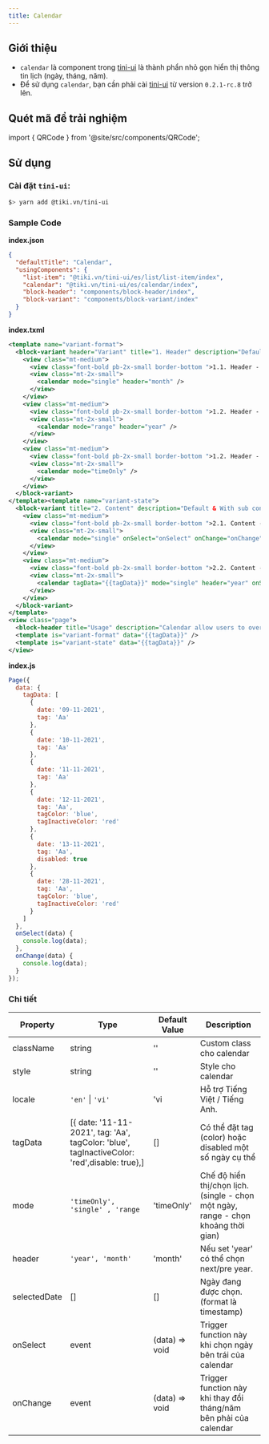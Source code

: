 ```yaml
---
title: Calendar
---
```


## Giới thiệu

- `calendar` là component trong [tini-ui](https://www.npmjs.com/package/@tiki.vn/tini-ui) là thành phẩn nhỏ gọn hiển thị thông tin lịch (ngày, tháng, năm).
- Để sử dụng `calendar`, bạn cần phải cài [tini-ui](https://www.npmjs.com/package/@tiki.vn/tini-ui) từ version `0.2.1-rc.8` trở lên.

## Quét mã để trải nghiệm

import { QRCode } from '@site/src/components/QRCode';

<QRCode page="pages/component/advance/form/calendar/index" />

## Sử dụng

### Cài đặt `tini-ui`:

```bash
$> yarn add @tiki.vn/tini-ui
```

### Sample Code

**index.json**

```json
{
  "defaultTitle": "Calendar",
  "usingComponents": {
    "list-item": "@tiki.vn/tini-ui/es/list/list-item/index",
    "calendar": "@tiki.vn/tini-ui/es/calendar/index",
    "block-header": "components/block-header/index",
    "block-variant": "components/block-variant/index"
  }
}
```

**index.txml**

```xml
<template name="variant-format">
  <block-variant header="Variant" title="1. Header" description="Default, Title with fast navigation & Time only">
    <view class="mt-medium">
      <view class="font-bold pb-2x-small border-bottom ">1.1. Header - Default</view>
      <view class="mt-2x-small">
        <calendar mode="single" header="month" />
      </view>
    </view>
    <view class="mt-medium">
      <view class="font-bold pb-2x-small border-bottom ">1.2. Header - Fast forward & back forward</view>
      <view class="mt-2x-small">
        <calendar mode="range" header="year" />
      </view>
    </view>
    <view class="mt-medium">
      <view class="font-bold pb-2x-small border-bottom ">1.2. Header - Fast forward & back forward</view>
      <view class="mt-2x-small">
        <calendar mode="timeOnly" />
      </view>
    </view>
  </block-variant>
</template><template name="variant-state">
  <block-variant title="2. Content" description="Default & With sub content.">
    <view class="mt-medium">
      <view class="font-bold pb-2x-small border-bottom ">2.1. Content - Default</view>
      <view class="mt-2x-small">
        <calendar mode="single" onSelect="onSelect" onChange="onChange" />
      </view>
    </view>
    <view class="mt-medium">
      <view class="font-bold pb-2x-small border-bottom ">2.2. Content - With sub content</view>
      <view class="mt-2x-small">
        <calendar tagData="{{tagData}}" mode="single" header="year" onSelect="onSelect" onChange="onChange" />
      </view>
    </view>
  </block-variant>
</template>
<view class="page">
  <block-header title="Usage" description="Calendar allow users to overview and select a start and end time." />
  <template is="variant-format" data="{{tagData}}" />
  <template is="variant-state" data="{{tagData}}" />
</view>
```

**index.js**

```js
Page({
  data: {
    tagData: [
      {
        date: '09-11-2021',
        tag: 'Aa'
      },
      {
        date: '10-11-2021',
        tag: 'Aa'
      },
      {
        date: '11-11-2021',
        tag: 'Aa'
      },
      {
        date: '12-11-2021',
        tag: 'Aa',
        tagColor: 'blue',
        tagInactiveColor: 'red'
      },
      {
        date: '13-11-2021',
        tag: 'Aa',
        disabled: true
      },
      {
        date: '28-11-2021',
        tag: 'Aa',
        tagColor: 'blue',
        tagInactiveColor: 'red'
      }
    ]
  },
  onSelect(data) {
    console.log(data);
  },
  onChange(data) {
    console.log(data);
  }
});
```

### Chi tiết

| Property     | Type                                                                                         | Default Value  | Description                                                                        |
| ------------ | -------------------------------------------------------------------------------------------- | -------------- | ---------------------------------------------------------------------------------- |
| className    | string                                                                                       | ''             | Custom class cho calendar                                                          |
| style        | string                                                                                       | ''             | Style cho calendar                                                                 |
| locale       | `'en'` \| `'vi'`                                                                             | 'vi            | Hỗ trợ Tiếng Việt / Tiếng Anh.                                                     |
| tagData      | [{ date: '11-11-2021', tag: 'Aa', tagColor: 'blue', tagInactiveColor: 'red',disable: true},] | []             | Có thể đặt tag (color) hoặc disabled một số ngày cụ thể                            |
| mode         | `'timeOnly', 'single' , 'range`                                                              | 'timeOnly'     | Chế độ hiển thị/chọn lịch. (single - chọn một ngày, range - chọn khoảng thời gian) |
| header       | `'year', 'month'`                                                                            | 'month'        | Nếu set 'year' có thể chọn next/pre year.                                          |
| selectedDate | []                                                                                           | []             | Ngày đang được chọn. (format là timestamp)                                         |
| onSelect     | event                                                                                        | (data) => void | Trigger function này khi chọn ngày bên trái của calendar                           |
| onChange     | event                                                                                        | (data) => void | Trigger function này khi thay đổi tháng/năm bên phải của calendar                  |
